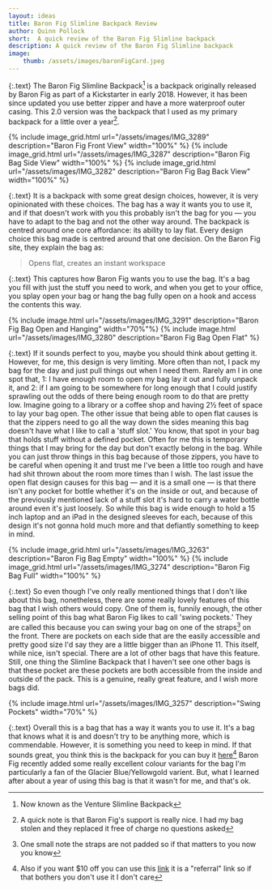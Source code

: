 ```yaml
---
layout: ideas
title: Baron Fig Slimline Backpack Review
author: Quinn Pollock
short:  A quick review of the Baron Fig Slimline backpack
description: A quick review of the Baron Fig Slimline backpack
image: 
    thumb: /assets/images/baronFigCard.jpeg
---
```


 {:.text}
 The Baron Fig Slimline Backpack[^1] is a backpack originally released by Baron Fig as part of a Kickstarter in early 2018. However, it has been since updated you use better zipper and have a more waterproof outer casing. This 2.0 version was the backpack that I used as my primary backpack for a little over a year[^stole].

<div class="image-grid-3">
{% include image_grid.html url="/assets/images/IMG_3289" description="Baron Fig Front View" width="100%" %}
{% include image_grid.html url="/assets/images/IMG_3287" description="Baron Fig Bag Side View" width="100%" %}
{% include image_grid.html url="/assets/images/IMG_3282" description="Baron Fig Bag Back View" width="100%" %}
</div>

{:.text}
 It is a backpack with some great design choices, however, it is very opinionated with these choices. The bag has a way it wants you to use it, and if that doesn't work with you this probably isn't the bag for you — you have to adapt to the bag and not the other way around. The backpack is centred around one core affordance: its ability to lay flat. Every design choice this bag made is centred around that one decision. On the Baron Fig site, they explain the bag as:
 > Opens flat, creates an instant workspace

 {:.text}
 This captures how Baron Fig wants you to use the bag. It's a bag you fill with just the stuff you need to work, and when you get to your office, you splay open your bag or hang the bag fully open on a hook and access the contents this way.


{% include image.html url="/assets/images/IMG_3291" description="Baron Fig Bag Open and Hanging" width="70%"%}
{% include image.html url="/assets/images/IMG_3280" description="Baron Fig Bag Open Flat" %}

{:.text}
 If it sounds perfect to you, maybe you should think about getting it. However, for me, this design is very limiting. More often than not, I pack my bag for the day and just pull things out when I need them. Rarely am I in one spot that, 1: I have enough room to open my bag lay it out and fully unpack it, and 2: if I am going to be somewhere for long enough that I could justify sprawling out the odds of there being enough room to do that are pretty low. Imagine going to a library or a coffee shop and having 2½ feet of space to lay your bag open. The other issue that being able to open flat causes is that the zippers need to go all the way down the sides meaning this bag doesn't have what I like to call a 'stuff slot.' You know, that spot in your bag that holds stuff without a defined pocket. Often for me this is temporary things that I may bring for the day but don't exactly belong in the bag. While you can just throw things in this bag because of those zippers, you have to be careful when opening it and trust me I've been a little too rough and have had shit thrown about the room more times than I wish. The last issue the open flat design causes for this bag — and it is a small one — is that there isn't any pocket for bottle whether it's on the inside or out, and because of the previously mentioned lack of a stuff slot it's hard to carry a water bottle around even it's just loosely. So while this bag is wide enough to hold a 15 inch laptop and an iPad in the designed sleeves for each, because of this design it's not gonna hold much more and that defiantly something to keep in mind.

 <div class="image-grid-2">
{% include image_grid.html url="/assets/images/IMG_3263" description="Baron Fig Bag Empty" width="100%" %}
{% include image_grid.html url="/assets/images/IMG_3274" description="Baron Fig Bag Full" width="100%" %}
 </div>

 {:.text}
 So even though I've only really mentioned things that I don't like about this bag, nonetheless, there are some really lovely features of this bag that I wish others would copy. One of them is, funnily enough, the other selling point of this bag what Baron Fig likes to call 'swing pockets.' They are called this because you can swing your bag on one of the straps[^2] on the front. There are pockets on each side that are the easily accessible and pretty good size I'd say they are a little bigger than an iPhone 11. This itself, while nice, isn't special. There are a lot of other bags that have this feature. Still, one thing the Slimline Backpack that I haven't see one other bags is that these pocket are these pockets are both accessible from the inside and outside of the pack. This is a genuine, really great feature, and I wish more bags did.

{% include image.html url="/assets/images/IMG_3257" description="Swing Pockets" width="70%" %}

 {:.text}
 Overall this is a bag that has a way it wants you to use it. It's a bag that knows what it is and doesn't try to be anything more, which is commendable. However, it is something you need to keep in mind. If that sounds great, you think this is the backpack for you can buy it [here][bag][^3] Baron Fig recently added some really excellent colour variants for the bag I'm particularly a fan of the Glacier Blue/Yellowgold varient. But, what I learned after about a year of using this bag is that it wasn't for me, and that's ok.

 [^1]: Now known as the Venture Slimline Backpack
 [^2]: One small note the straps are not padded so if that matters to you now you know
 [^3]: Also if you want $10 off you can use this [link](http://baronfig.refr.cc/quinnpollock4) it is a "referral" link so if that bothers you don't use it I don't care
 [^stole]: A quick note is that Baron Fig's support is really nice. I had my bag stolen and they replaced it free of charge no questions asked

 [bag]: https://www.baronfig.com/products/backpack?variant=13549513408595